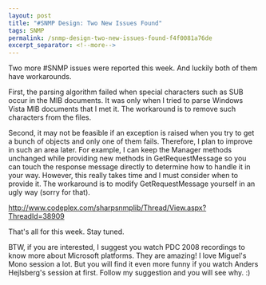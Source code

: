 ```yaml
---
layout: post
title: "#SNMP Design: Two New Issues Found"
tags: SNMP
permalink: /snmp-design-two-new-issues-found-f4f0081a76de
excerpt_separator: <!--more-->
---
```

Two more #SNMP issues were reported this week. And luckily both of them have workarounds.
<!--more-->

First, the parsing algorithm failed when special characters such as SUB occur in the MIB documents. It was only when I tried to parse Windows Vista MIB documents that I met it. The workaround is to remove such characters from the files.

Second, it may not be feasible if an exception is raised when you try to get a bunch of objects and only one of them fails. Therefore, I plan to improve in such an area later. For example, I can keep the Manager methods unchanged while providing new methods in GetRequestMessage so you can touch the response message directly to determine how to handle it in your way. However, this really takes time and I must consider when to provide it. The workaround is to modify GetRequestMessage yourself in an ugly way (sorry for that).

http://www.codeplex.com/sharpsnmplib/Thread/View.aspx?ThreadId=38909

That's all for this week. Stay tuned.

BTW, if you are interested, I suggest you watch PDC 2008 recordings to know more about Microsoft platforms. They are amazing! I love Miguel's Mono session a lot. But you will find it even more funny if you watch Anders Hejlsberg's session at first. Follow my suggestion and you will see why. :)
